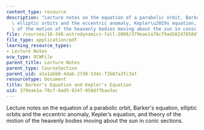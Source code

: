 ```yaml
---
content_type: resource
description: "Lecture notes on the equation of a parabolic orbit, Barker's equation,\
  \ elliptic orbits and the eccentric anomaly, Kepler\u2019s equation, and theory\
  \ of the motion of the heavenly bodies moving about the sun in conic sections."
file: /courses/16-346-astrodynamics-fall-2008/379eae1a78cf9ad58247058dffbae3ac_lec_03.pdf
file_type: application/pdf
learning_resource_types:
- Lecture Notes
ocw_type: OCWFile
parent_title: Lecture Notes
parent_type: CourseSection
parent_uid: a1a1abb8-4dab-27d9-534c-f2b87a3fc3af
resourcetype: Document
title: Barker's Equation and Kepler's Equation
uid: 379eae1a-78cf-9ad5-8247-058dffbae3ac
---
```

Lecture notes on the equation of a parabolic orbit, Barker's equation, elliptic orbits and the eccentric anomaly, Kepler’s equation, and theory of the motion of the heavenly bodies moving about the sun in conic sections.